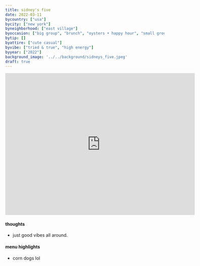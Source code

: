```yaml
---
title: sidney's five
date: 2022-03-11
bycountry: ["usa"]
bycity: ["new york"]
byneighborhood: ["east village"]
byoccasion: ["big group", "brunch", "oysters • happy hour", "small group", "day drink • patio pounders"]
bytip: []
byattire: ["cute casual"]
byvibe: ["tried & true", "high energy"]
byyear: ["2022"]
background_image: '../../background/sidneys_five.jpeg'
draft: true
---
```


<iframe src="https://www.google.com/maps/embed?pb=!1m18!1m12!1m3!1d3023.6052725203504!2d-73.9888147234353!3d40.72670523671445!2m3!1f0!2f0!3f0!3m2!1i1024!2i768!4f13.1!3m3!1m2!1s0x89c2594f0af2b531%3a0x190e5f96fcee97a3!2zu2lkbmv54oczcybgaxzl!5e0!3m2!1sen!2sus!4v1696525573509!5m2!1sen!2sus" width="600" height="450" style="border:0;" allowfullscreen="" loading="lazy" referrerpolicy="no-referrer-when-downgrade"></iframe>

#### thoughts
* just good vibes all around.

#### menu highlights
* corn dogs lol
